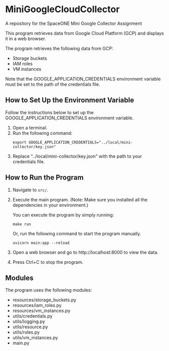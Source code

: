 # MiniGoogleCloudCollector
A repository for the SpaceONE Mini Google Collector Assignment

This program retrieves data from Google Cloud Platform (GCP) and displays it in a web browser.


The program retrieves the following data from GCP:
- Storage buckets
- IAM roles
- VM instances


Note that the GOOGLE_APPLICATION_CREDENTIALS environment variable must be set to the path of the credentials file. 

## How to Set Up the Environment Variable
Follow the instructions below to set up the GOOGLE_APPLICATION_CREDENTIALS environment variable.
1. Open a terminal.
2. Run the following command:
   ```shell
   export GOOGLE_APPLICATION_CREDENTIALS="../local/mini-collector/key.json"
   ```
3. Replace "../local/mini-collector/key.json" with the path to your credentials file.


## How to Run the Program
1. Navigate to `src/`.

2. Execute the main program.
    (Note: Make sure you installed all the dependencies in your environment.)

    You can execute the program by simply running:
    ```shell
    make run
    ```

    Or, run the following command to start the program manually.
    ```shell
    uvicorn main:app --reload
    ```

3. Open a web browser and go to http://localhost:8000 to view the data.

4. Press Ctrl+C to stop the program.


## Modules
The program uses the following modules:
- resources/storage_buckets.py
- resources/iam_roles.py
- resources/vm_instances.py
- utils/credentials.py
- utils/logging.py
- utils/resource.py
- utils/roles.py
- utils/vm_instances.py
- main.py
